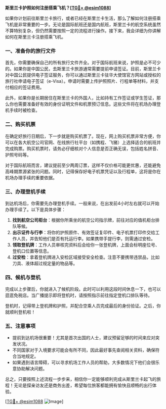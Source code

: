 **斯里兰卡护照如何注册搭乘飞机？[[TG💪+ @esim1088](https://t.me/s/esim1088)]**

如果你计划前往斯里兰卡旅行，或者已经在斯里兰卡生活，那么了解如何注册搭乘飞机是非常重要的一步。无论是国际航班还是国内航班，斯里兰卡的航空系统虽然不算特别复杂，但仍然需要按照一定的流程进行操作。接下来，我会详细为你讲解如何在斯里兰卡注册搭乘飞机。

### 一、准备你的旅行文件

首先，你需要确保自己的所有旅行文件齐全。对于国际航班来说，护照是必不可少的。如果你是中国公民，去斯里兰卡旅游通常需要提前申请签证。目前，斯里兰卡对中国公民提供电子签证服务，你可以通过斯里兰卡驻华大使馆官方网站或授权的旅行社申请电子签证（e-Visa）。申请时需要上传护照照片、行程单等材料，并支付相应的签证费用。

此外，如果你是长期居住在斯里兰卡的外国人，比如持有工作签证或学生签证，那么你也需要准备好有效的身份证明文件和机票预订信息。这些文件将在机场办理登机手续时被检查。

### 二、购买机票

在确定好旅行日期后，下一步就是购买机票了。现在，网上购买机票非常方便，你可以在各大航空公司官网、在线旅行社平台（如携程、飞猪）上选择适合的航班并完成购票。购买机票时，请务必仔细核对个人信息是否正确无误，包括姓名拼音、护照号码等。

对于国际航班而言，建议提前至少两周订票，这样不仅价格可能更优惠，还能避免高峰期票源紧张的问题。同时，记得保存好电子机票凭证以及行程单，这将是你在机场办理手续的重要依据。

### 三、办理登机手续

到达机场后，你需要先办理登机手续。一般来说，在出发前4小时左右就可以开始办理手续了。以下是具体步骤：

1. **找到航空公司柜台**：根据你所乘坐的航空公司指示牌，前往对应的值机柜台排队等候。
2. **出示证件与行李**：将你的护照原件、有效签证复印件、电子机票打印件交给工作人员，并告知他们是否有托运行李。如果携带手提行李，则需通过安检。
3. **领取登机牌**：工作人员审核完资料后会给你一张登机牌，上面会标明座位号、登机口位置等信息。
4. **过安检**：拿着登机牌进入安检区域接受安全检查。注意不要携带违禁品，比如刀具、液体超过规定量的物品等。

### 四、候机与登机

完成以上步骤后，你就进入了候机阶段。此时可以利用这段时间休息一下，也可以逛逛免税店。当广播提示即将登机时，请按照指示前往指定登机口排队等待。

登机时，记得带上登机牌和护照，并配合空乘人员完成最后的身份验证。之后，你就顺利登机啦！

### 五、注意事项

- 提前到达机场很重要！尤其是首次出国的人士，建议预留足够的时间来应对突发状况。
- 不同国家对于入境要求可能会有所不同，因此最好事先查阅相关资料，确保符合当地规定。
- 如果遇到语言障碍，可以寻求机场工作人员的帮助，大多数情况下他们会很乐意协助解决问题。

总之，只要按照上述流程一步步来，相信你一定能够顺利完成从斯里兰卡起飞的旅程！无论是探亲访友还是商务出差，希望每位旅客都能拥有愉快且顺畅的出行体验。

[[TG💪+ @esim1088](https://t.me/s/esim1088) ![Image](https://i.postimg.cc/4NQfJmqS/Snipaste-2025-05-13-00-14-12.png)]